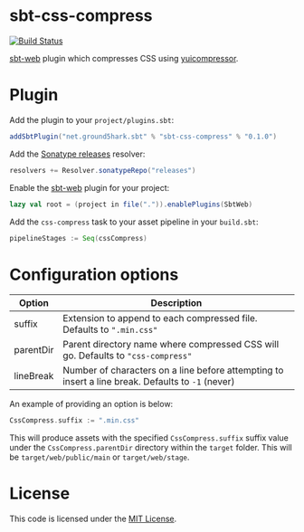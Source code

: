 sbt-css-compress
===========
[![Build Status](https://api.travis-ci.org/ground5hark/sbt-css-compress.png?branch=master)](https://travis-ci.org/ground5hark/sbt-css-compress)

[sbt-web] plugin which compresses CSS using [yuicompressor].

Plugin
======
Add the plugin to your `project/plugins.sbt`:
```scala
addSbtPlugin("net.ground5hark.sbt" % "sbt-css-compress" % "0.1.0")
```

Add the [Sonatype releases] resolver:
```scala
resolvers += Resolver.sonatypeRepo("releases")
```

Enable the [sbt-web] plugin for your project:
```scala
lazy val root = (project in file(".")).enablePlugins(SbtWeb)
```

Add the `css-compress` task to your asset pipeline in your `build.sbt`:
```scala
pipelineStages := Seq(cssCompress)
```

Configuration options
=====================
Option              | Description
--------------------|------------
suffix              | Extension to append to each compressed file. Defaults to `".min.css"`
parentDir           | Parent directory name where compressed CSS will go. Defaults to `"css-compress"`
lineBreak           | Number of characters on a line before attempting to insert a line break. Defaults to `-1` (never)

An example of providing an option is below:

```scala
CssCompress.suffix := ".min.css"
```

This will produce assets with the specified `CssCompress.suffix` suffix value under the `CssCompress.parentDir`
directory within the `target` folder. This will be `target/web/public/main` or `target/web/stage`.

License
=======
This code is licensed under the [MIT License].

[sbt-web]:https://github.com/sbt/sbt-web
[yuicompressor]:http://yui.github.io/yuicompressor/
[MIT License]:http://opensource.org/licenses/MIT
[Sonatype releases]:https://oss.sonatype.org/content/repositories/releases/
